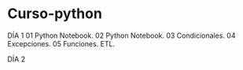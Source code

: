 # Curso-python
DÍA 1
01 Python Notebook.
02 Python Notebook.
03 Condicionales.
04 Excepciones.
05 Funciones.
ETL.

DÍA 2

